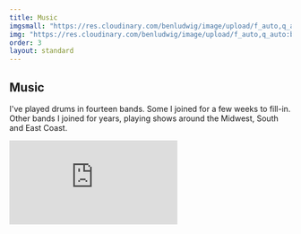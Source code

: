 ```yaml
---
title: Music
imgsmall: "https://res.cloudinary.com/benludwig/image/upload/f_auto,q_auto:best/v1582753603/music-tile-wide_u2sz92.jpg"
img: "https://res.cloudinary.com/benludwig/image/upload/f_auto,q_auto:best/v1582739927/music-tile_mg7dyi.jpg"
order: 3
layout: standard
---
```

<section>
    <div class="title">
      <div>
        <h1>Music</h1>
      </div>
        <div>
        <p>I've played drums in fourteen bands. Some I joined for a few weeks to fill-in. Other bands I joined for years, playing shows around the Midwest, South and East Coast.</p>
    </div>
  </div>
</section>

<section>
<div class="video-embed">
  <div class='embed-container'>
  <iframe src='https://player.vimeo.com/video/399478355' frameborder='0' webkitAllowFullScreen mozallowfullscreen allowFullScreen></iframe>
  </div>
</div>
</section>
